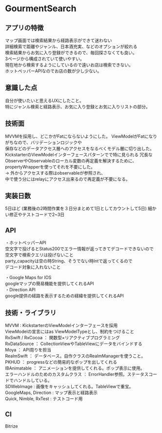# GourmentSearch  

## アプリの特徴  
マップ画面では検索結果から経路表示ができて迷わない  
詳細検索で距離やジャンル、日本酒充実、などのオプションが絞れる  
検索結果からお気に入り登録ができるので、毎回探さなくても良い。  
3ページから構成されていて使いやすい。  
現在地から検索するようにしているので遠いお店は検索できない。  
ホットペッパーAPIなのでお店の数が少し少ない。  

## 意識した点  
自分が使いたいと思えるUXにしたこと。  
特にジャンル検索と経路表示、お気に入り登録とお気に入りリストの部分。  

## 技術面  
MVVMを採用し、どこかがFatにならないようにした。
ViewModelがFatになりがちなので、バリデーションロジックや  
保存などのデータアクセス層へのアクセスをなるべくモデル層に切り出した。  
KickstarterのViewModelインターフェースパターンでで特に見られる
冗長なObserverやObservableのローカル変数の再定義を解決するために、  
propertyWrapperを使ってそれを不要にした。  
-> 外からアクセスする際はobservableが参照され、  
   中で使う分にはrelayにアクセス出来るので再定義が不要になる。  

## 実装日数  
5日ほど (業務後の2時間作業を３日分まとめて1日としてカウントして5日)
細かい修正やテストコードで2~3日

## API  
・ホットペッパーAPI  
空文字で投げるとStatus200でエラー情報が返ってきてデコードできないので  
空文字で検索クエリは投げないこと  
party_capacityは空の時String、そうでない時Intで返ってくるので  
デコード対象に入れないこと  

・Google Maps for IOS  
googleマップの簡易機能を提供してくれるAPI  
・Direction API  
google提供の経路を表示するための経緯を提供してくれるAPI  

## 技術・ライブラリ  
MVVM : KickstarterのViewModelインターフェースを採用  
       ViewModelの宣言にはas ViewModelTypeとし、制約をつけること  
RxSwift / RxCocoa ： 関数型×リアクティブプログラミング  
RxDataSource ： CollectionViewやTableViewにデータをバインドする  
Moya ： API周りを担当  
RealmSwift ： データベース。自作クラスのRealmManagerを使うこと。  
PKHUD ： progressなどの簡易的なポップを出してくれる  
IBAnimatable ： アニメーションを提供してくれる。ポップ表示に使用。  
エラーハンドルのためのカスタムクラス ： ErrorHandler参照。ステータスコードでハンドルしている。  
SDWebImage : 画像をキャッシュしてくれる。TableViewで重宝。  
GoogleMaps, Direction : マップ表示と経路表示  
Quick, Nimble, RxTest : テストコード用

## CI  
Bitrize  




